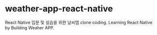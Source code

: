 # weather-app-react-native
React Native 입문 및 실습을 위한 날씨앱 clone coding. Learning React Native by Building Weaher APP.

